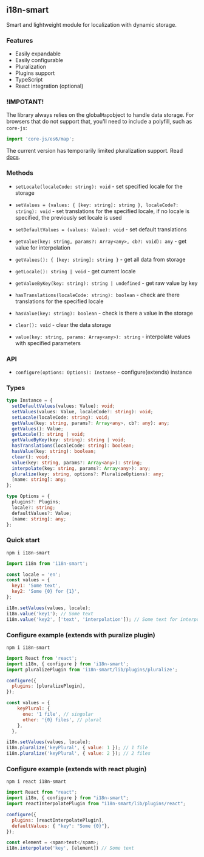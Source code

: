 ## i18n-smart

Smart and lightweight module for localization with dynamic storage.

### Features

- Easily expandable
- Easily configurable
- Pluralization
- Plugins support
- TypeScript
- React integration (optional)

### !IMPOTANT!

The library always relies on the global`Map`object to handle data storage. For browsers that do not support that, you'll need to include a polyfill, such as `core-js`:

```javascript
import 'core-js/es6/map';
```

The current version has temporarily limited pluralization support. Read [docs](https://github.com/maxmarinich/i18n-smart/tree/master/docs/langs.md).

### Methods

- `setLocale(localeCode: string): void` - set specified locale for the storage

- `setValues = (values: { [key: string]: string }, localeCode?: string): void` - set translations for the specified locale, if no locale is specified, the previously set locale is used

- `setDefaultValues = (values: Value): void` - set default translations

- `getValue(key: string, params?: Array<any>, cb?: void): any` - get value for interpolation

- `getValues(): { [key: string]: string }` - get all data from storage

- `getLocale(): string | void` - get current locale

- `getValueByKey(key: string): string | undefined` - get raw value by key

- `hasTranslations(localeCode: string): boolean` - check are there translations for the specified locale

- `hasValue(key: string): boolean` - check is there a value in the storage

- `clear(): void` - clear the data storage

- `value(key: string, params: Array<any>): string` - interpolate values with specified parameters

### API

- `configure(options: Options): Instanse` - configure(extends) instance

### Types

```typescript
type Instance = {
  setDefaultValues(values: Value): void;
  setValues(values: Value, localeCode?: string): void;
  setLocale(localeCode: string): void;
  getValue(key: string, params?: Array<any>, cb?: any): any;
  getValues(): Value;
  getLocale(): string | void;
  getValueByKey(key: string): string | void;
  hasTranslations(localeCode: string): boolean;
  hasValue(key: string): boolean;
  clear(): void;
  value(key: string, params?: Array<any>): string;
  interpolate(key: string, params?: Array<any>): any;
  pluralize(key: string, options?: PluralizeOptions): any;
  [name: string]: any;
};

type Options = {
  plugins?: Plugins;
  locale?: string;
  defaultValues?: Value;
  [name: string]: any;
};
```

### Quick start

```
npm i i18n-smart
```

```javascript
import i18n from 'i18n-smart';

const locale = 'en';
const values = {
  key1: 'Some text',
  key2: 'Some {0} for {1}',
};

i18n.setValues(values, locale);
i18n.value('key1'); // Some text
i18n.value('key2', ['text', 'interpolation']); // Some text for interpolation
```

### Configure example (extends with puralize plugin)

```
npm i i18n-smart
```

```javascript
import React from 'react';
import i18n, { configure } from 'i18n-smart';
import pluralizePlugin from 'i18n-smart/lib/plugins/pluralize';

configure({
  plugins: [pluralizePlugin],
});

const values = {
    keyPlural: {
      one: '1 file', // singular
      other: '{0} files', // plural
    },
  },

i18n.setValues(values, locale);
i18n.pluralize('keyPlural', { value: 1 }); // 1 file
i18n.pluralize('keyPlural', { value: 2 }); // 2 files
```

### Configure example (extends with react plugin)

```
npm i react i18n-smart
```

```javascript
import React from "react";
import i18n, { configure } from "i18n-smart";
import reactInterpolatePlugin from "i18n-smart/lib/plugins/react";

configure({
  plugins: [reactInterpolatePlugin],
  defaultValues: { "key": "Some {0}"},
});

const element = <span>text</spam>;
i18n.interpolate('key', [element]) // Some text
```
